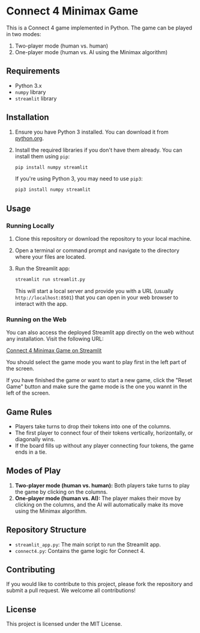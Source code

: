 # Connect 4 Minimax Game

This is a Connect 4 game implemented in Python. The game can be played in two modes:
1. Two-player mode (human vs. human)
2. One-player mode (human vs. AI using the Minimax algorithm)

## Requirements

- Python 3.x
- `numpy` library
- `streamlit` library

## Installation

1. Ensure you have Python 3 installed. You can download it from [python.org](https://www.python.org/downloads/).

2. Install the required libraries if you don't have them already. You can install them using `pip`:

    ```bash
    pip install numpy streamlit
    ```

    If you're using Python 3, you may need to use `pip3`:

    ```bash
    pip3 install numpy streamlit
    ```

## Usage

### Running Locally

1. Clone this repository or download the repository to your local machine.

2. Open a terminal or command prompt and navigate to the directory where your files are located.

3. Run the Streamlit app:

    ```bash
    streamlit run streamlit.py
    ```

    This will start a local server and provide you with a URL (usually `http://localhost:8501`) that you can open in your web browser to interact with the app.

### Running on the Web

You can also access the deployed Streamlit app directly on the web without any installation. Visit the following URL:

[Connect 4 Minimax Game on Streamlit](https://apppy-hjdcxnjsqhgwtwuempmvmv.streamlit.app/)

You should select the game mode you want to play first in the left part of the screen.

If you have finished the game or want to start a new game, click the "Reset Game" button and make sure the game mode is the one you wannt in the left of the screen.

## Game Rules

- Players take turns to drop their tokens into one of the columns.
- The first player to connect four of their tokens vertically, horizontally, or diagonally wins.
- If the board fills up without any player connecting four tokens, the game ends in a tie.

## Modes of Play

1. **Two-player mode (human vs. human):** Both players take turns to play the game by clicking on the columns.
2. **One-player mode (human vs. AI):** The player makes their move by clicking on the columns, and the AI will automatically make its move using the Minimax algorithm.

## Repository Structure

- `streamlit_app.py`: The main script to run the Streamlit app.
- `connect4.py`: Contains the game logic for Connect 4.

## Contributing

If you would like to contribute to this project, please fork the repository and submit a pull request. We welcome all contributions!

## License

This project is licensed under the MIT License.
